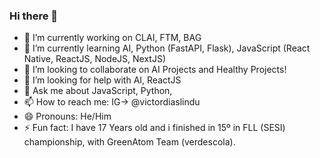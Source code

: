 ### Hi there 👋

<!--
**VictorDiasO/VictorDiasO** is a ✨ _special_ ✨ repository because its `README.md` (this file) appears on your GitHub profile.

Here are some ideas to get you started:
-->

- 🔭 I’m currently working on CLAI, FTM, BAG
- 🌱 I’m currently learning AI, Python (FastAPI, Flask), JavaScript (React Native, ReactJS, NodeJS, NextJS) 
- 👯 I’m looking to collaborate on AI Projects and Healthy Projects!
- 🤔 I’m looking for help with AI, ReactJS
- 💬 Ask me about JavaScript, Python,
- 📫 How to reach me: IG-> @victordiaslindu
- 😄 Pronouns: He/Him
- ⚡ Fun fact: I have 17 Years old and i finished in 15º in FLL (SESI) championship, with GreenAtom Team (verdescola).

